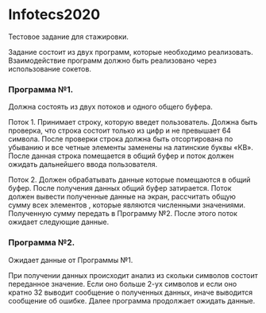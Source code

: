 # Infotecs2020

Тестовое задание для стажировки.

Задание состоит из двух программ, которые необходимо реализовать. Взаимодействие программ должно быть реализовано через использование сокетов.

### Программа  №1. 
Должна состоять из двух потоков и одного общего буфера.

Поток 1. Принимает строку, которую введет  пользователь. Должна быть проверка, что строка состоит только из цифр и не превышает 64 символа. 
После проверки строка должна быть  отсортирована по убыванию и все четные элементы заменены на латинские буквы «КВ». 
После данная строка помещается  в общий буфер и поток должен ожидать дальнейшего ввода пользователя.

Поток 2. Должен  обрабатывать  данные которые помещаются в общий буфер. После получения данных общий буфер затирается. 
Поток должен вывести полученные данные на экран, рассчитать  общую  сумму всех  элементов , которые являются численными значениями. 
Полученную сумму передать в Программу №2. После этого поток ожидает следующие данные.

### Программа №2. 
Ожидает данные от  Программы №1. 

При получении  данных происходит анализ из скольки символов состоит переданное значение. 
Если оно больше 2-ух символов и если оно кратно 32 выводит сообщение о полученных данных, иначе выводится сообщение об ошибке. 
Далее программа продолжает ожидать данные.